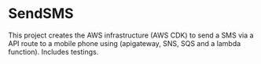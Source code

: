 # SendSMS
This project creates the AWS infrastructure (AWS CDK) to send a SMS via a API route to a mobile phone using (apigateway, SNS, SQS and a lambda function). Includes testings.
